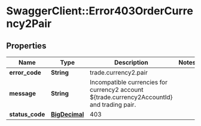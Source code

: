 # SwaggerClient::Error403OrderCurrency2Pair

## Properties
Name | Type | Description | Notes
------------ | ------------- | ------------- | -------------
**error_code** | **String** | trade.currency2.pair | 
**message** | **String** | Incompatible currencies for currency2 account ${trade.currency2AccountId} and trading pair. | 
**status_code** | [**BigDecimal**](BigDecimal.md) | 403 | 

